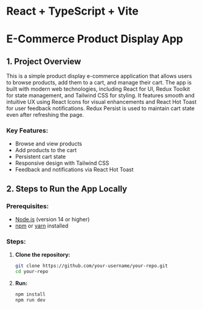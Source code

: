 # React + TypeScript + Vite

# E-Commerce Product Display App

## 1. Project Overview

This is a simple product display e-commerce application that allows users to browse products, add them to a cart, and manage their cart. The app is built with modern web technologies, including React for UI, Redux Toolkit for state management, and Tailwind CSS for styling. It features smooth and intuitive UX using React Icons for visual enhancements and React Hot Toast for user feedback notifications. Redux Persist is used to maintain cart state even after refreshing the page.

### Key Features:

- Browse and view products
- Add products to the cart
- Persistent cart state
- Responsive design with Tailwind CSS
- Feedback and notifications via React Hot Toast

## 2. Steps to Run the App Locally

### Prerequisites:

- [Node.js](https://nodejs.org/) (version 14 or higher)
- [npm](https://www.npmjs.com/) or [yarn](https://yarnpkg.com/) installed

### Steps:

1. **Clone the repository:**
   ```bash
   git clone https://github.com/your-username/your-repo.git
   cd your-repo
2. **Run:**
   ```bash
   npm install
   npm run dev
   ```

